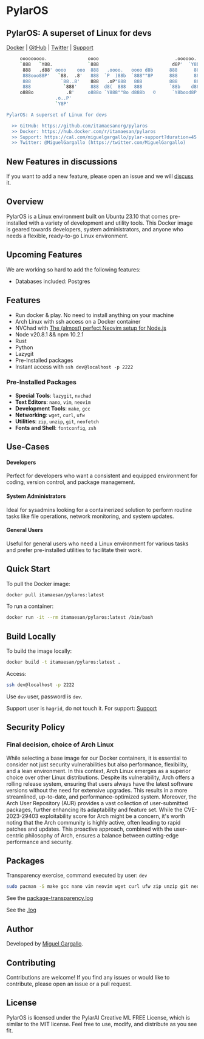 # PylarOS

## PylarOS: A superset of Linux for devs

[Docker](https://hub.docker.com/repository/docker/itamaesan/pylaros/general) | [GitHub](https://github.com/itamaesanorg/pylaros) | [Twitter](https://twitter.com/MiguelGargallo) | [Support](https://cal.com/miguelgargallo/pylar-support?duration=45)


```bash
     ooooooooo.               oooo                            .oooooo.    .oooooo..o
     `888   `Y88.             `888                           d8P'  `Y8b  d8P'    `Y8
      888   .d88' oooo    ooo  888   .oooo.   oooo d8b      888      888 Y88bo.
      888ooo88P'   `88.  .8'   888  `P  )88b  `888""8P      888      888  `"Y8888o.
      888           `88..8'    888   .oP"888   888          888      888      `"Y88b
      888            `888'     888  d8(  888   888          `88b    d88' oo     .d8P
     o888o            .8'     o888o `Y888""8o d888b   ©      `Y8bood8P'  8""88888P'
                  .o..P'
                  `Y8P'

PylarOS: A superset of Linux for devs

  >> GitHub: https://github.com/itamaesanorg/pylaros
  >> Docker: https://hub.docker.com/r/itamaesan/pylaros
  >> Support: https://cal.com/miguelgargallo/pylar-support?duration=45
  >> Twitter: @MiguelGargallo (https://twitter.com/MiguelGargallo)
```

## New Features in discussions

If you want to add a new feature, please open an issue and we will [discuss](https://github.com/miguelgargallo/pylaros/discussions) it.

## Overview

PylarOS is a Linux environment built on Ubuntu 23.10 that comes pre-installed with a variety of development and utility tools. This Docker image is geared towards developers, system administrators, and anyone who needs a flexible, ready-to-go Linux environment.


## Upcoming Features
We are working so hard to add the following features:

  - Databases included: Postgres


## Features

  - Run docker & play. No need to install anything on your machine
  - Arch Linux with ssh access on a Docker container
  - NVChad with [The (almost) perfect Neovim setup for Node.js](https://youtu.be/CVCBHHFXWNE?si=YjHUe9-OaZN41lsF)
  - Node v20.8.1 && npm 10.2.1
  - Rust
  - Python
  - Lazygit
  - Pre-Installed packages
  - Instant access with `ssh dev@localhost -p 2222`


### Pre-Installed Packages

- **Special Tools**: `lazygit`, `nvchad`
- **Text Editors**: `nano`, `vim`, `neovim`
- **Development Tools**: `make`, `gcc`
- **Networking**: `wget`, `curl`, `ufw`
- **Utilities**: `zip`, `unzip`, `git`, `neofetch`
- **Fonts and Shell**: `fontconfig`, `zsh`


## Use-Cases

#### Developers
Perfect for developers who want a consistent and equipped environment for coding, version control, and package management.

#### System Administrators
Ideal for sysadmins looking for a containerized solution to perform routine tasks like file operations, network monitoring, and system updates.

#### General Users
Useful for general users who need a Linux environment for various tasks and prefer pre-installed utilities to facilitate their work.


## Quick Start

To pull the Docker image:

```bash
docker pull itamaesan/pylaros:latest
```

To run a container:

```bash
docker run -it --rm itamaesan/pylaros:latest /bin/bash
```

## Build Locally

To build the image locally:

```bash
docker build -t itamaesan/pylaros:latest .
```

Access:

```bash
ssh dev@localhost -p 2222
```

Use `dev` user, password is `dev`.

Support user is `hagrid`, do not touch it. For support: [Support](https://cal.com/miguelgargallo/pylar-support)


## Security Policy

### Final decision, choice of Arch Linux

While selecting a base image for our Docker containers, it is essential to consider not just security vulnerabilities but also performance, flexibility, and a lean environment. In this context, Arch Linux emerges as a superior choice over other Linux distributions. Despite its vulnerability, Arch offers a rolling release system, ensuring that users always have the latest software versions without the need for extensive upgrades. This results in a more streamlined, up-to-date, and performance-optimized system. Moreover, the Arch User Repository (AUR) provides a vast collection of user-submitted packages, further enhancing its adaptability and feature set. While the CVE-2023-29403 exploitability score for Arch might be a concern, it's worth noting that the Arch community is highly active, often leading to rapid patches and updates. This proactive approach, combined with the user-centric philosophy of Arch, ensures a balance between cutting-edge performance and security.


## Packages

Transparency exercise, command executed by user: `dev`

```bash
sudo pacman -S make gcc nano vim neovim wget curl ufw zip unzip git neofetch fontconfig zsh
```

See the [package-transparency.log](package-transparency.log)

See the [.log](https://github.com/miguelgargallo/pylaros/blob/408bddc941a2f274702f3cc071b1f433212e3524/.log)


## Author

Developed by [Miguel Gargallo](https://github.com/itamaesan).


## Contributing

Contributions are welcome! If you find any issues or would like to contribute, please open an issue or a pull request.


## License

PylarOS is licensed under the PylarAI Creative ML FREE License, which is similar to the MIT license. Feel free to use, modify, and distribute as you see fit.
